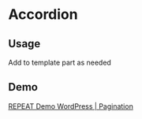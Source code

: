 # Accordion
## Usage
Add to template part as needed

## Demo
[REPEAT Demo WordPress | Pagination](https://test-repeat-wordpress.pantheonsite.io/pagination)
